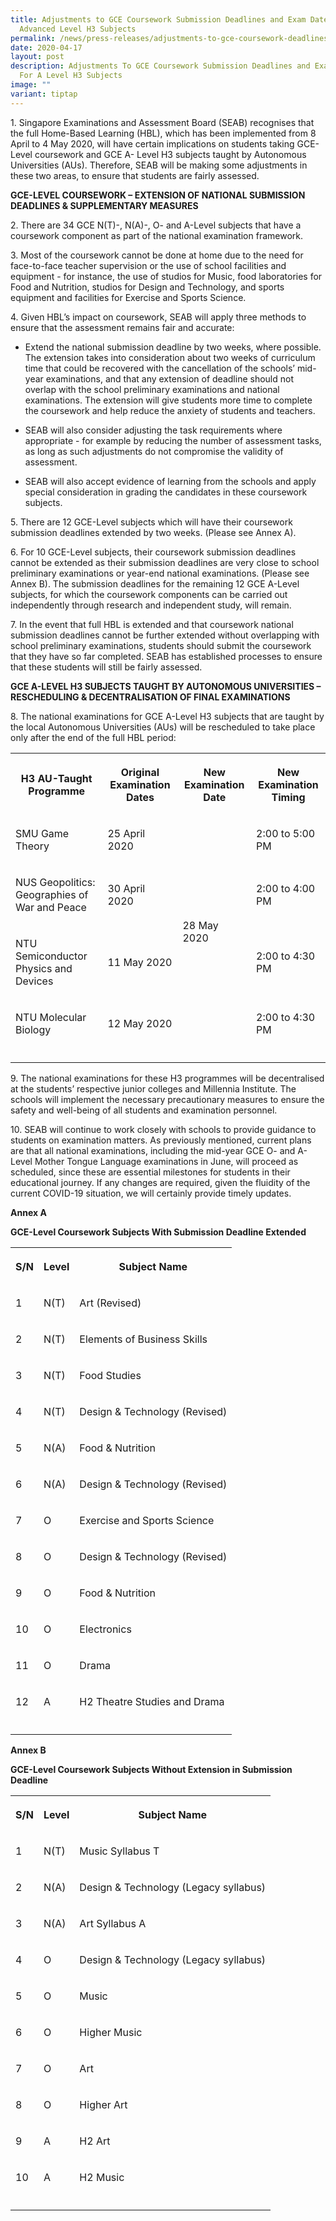```yaml
---
title: Adjustments to GCE Coursework Submission Deadlines and Exam Dates For
  Advanced Level H3 Subjects
permalink: /news/press-releases/adjustments-to-gce-coursework-deadlines-for-a-level-h3-subjects/
date: 2020-04-17
layout: post
description: Adjustments To GCE Coursework Submission Deadlines and Exam Dates
  For A Level H3 Subjects
image: ""
variant: tiptap
---
```

<p>1. Singapore Examinations and Assessment Board (SEAB) recognises that
the full Home-Based Learning (HBL), which has been implemented from 8 April
to 4 May 2020, will have certain implications on students taking GCE-Level
coursework and GCE A- Level H3 subjects taught by Autonomous Universities
(AUs). Therefore, SEAB will be making some adjustments in these two areas,
to ensure that students are fairly assessed.</p>
<p><strong>GCE-LEVEL COURSEWORK – EXTENSION OF NATIONAL SUBMISSION DEADLINES &amp; SUPPLEMENTARY MEASURES</strong>
</p>
<p>2. There are 34 GCE N(T)-, N(A)-, O- and A-Level subjects that have a
coursework component as part of the national examination framework.</p>
<p>3. Most of the coursework cannot be done at home due to the need for face-to-face
teacher supervision or the use of school facilities and equipment - for
instance, the use of studios for Music, food laboratories for Food and
Nutrition, studios for Design and Technology, and sports equipment and
facilities for Exercise and Sports Science.</p>
<p>4. Given HBL’s impact on coursework, SEAB will apply three methods to
ensure that the assessment remains fair and accurate:</p>
<ul data-tight="true" class="tight">
<li>
<p>Extend the national submission deadline by two weeks, where possible.
The extension takes into consideration about two weeks of curriculum time
that could be recovered with the cancellation of the schools’ mid-year
examinations, and that any extension of deadline should not overlap with
the school preliminary examinations and national examinations. The extension
will give students more time to complete the coursework and help reduce
the anxiety of students and teachers.</p>
</li>
<li>
<p>SEAB will also consider adjusting the task requirements where appropriate
- for example by reducing the number of assessment tasks, as long as such
adjustments do not compromise the validity of assessment.</p>
</li>
<li>
<p>SEAB will also accept evidence of learning from the schools and apply
special consideration in grading the candidates in these coursework subjects.</p>
</li>
</ul>
<p>5. There are 12 GCE-Level subjects which will have their coursework submission
deadlines extended by two weeks. (Please see Annex A).</p>
<p>6. For 10 GCE-Level subjects, their coursework submission deadlines cannot
be extended as their submission deadlines are very close to school preliminary
examinations or year-end national examinations. (Please see Annex B). The
submission deadlines for the remaining 12 GCE A-Level subjects, for which
the coursework components can be carried out independently through research
and independent study, will remain.</p>
<p>7. In the event that full HBL is extended and that coursework national
submission deadlines cannot be further extended without overlapping with
school preliminary examinations, students should submit the coursework
that they have so far completed. SEAB has established processes to ensure
that these students will still be fairly assessed.</p>
<p><strong>GCE A-LEVEL H3 SUBJECTS TAUGHT BY AUTONOMOUS UNIVERSITIES – RESCHEDULING &amp; DECENTRALISATION OF FINAL EXAMINATIONS</strong>
</p>
<p>8. The national examinations for GCE A-Level H3 subjects that are taught
by the local Autonomous Universities (AUs) will be rescheduled to take
place only after the end of the full HBL period:</p>
<table style="minWidth: 100px">
<colgroup>
<col>
<col>
<col>
<col>
</colgroup>
<tbody>
<tr>
<th rowspan="1" colspan="1">
<p>H3 AU-Taught Programme</p>
</th>
<th rowspan="1" colspan="1">
<p>Original Examination Dates</p>
</th>
<th rowspan="1" colspan="1">
<p>New Examination Date</p>
</th>
<th rowspan="1" colspan="1">
<p>New Examination Timing</p>
</th>
</tr>
<tr>
<td rowspan="1" colspan="1">
<p>SMU Game Theory</p>
</td>
<td rowspan="1" colspan="1">
<p>25 April 2020</p>
</td>
<td rowspan="4" colspan="1">
<p>28 May 2020</p>
</td>
<td rowspan="1" colspan="1">
<p>2:00 to 5:00 PM</p>
</td>
</tr>
<tr>
<td rowspan="1" colspan="1">
<p>NUS Geopolitics: Geographies of War and Peace</p>
</td>
<td rowspan="1" colspan="1">
<p>30 April 2020</p>
</td>
<td rowspan="1" colspan="1">
<p>2:00 to 4:00 PM</p>
</td>
</tr>
<tr>
<td rowspan="1" colspan="1">
<p>NTU Semiconductor Physics and Devices</p>
</td>
<td rowspan="1" colspan="1">
<p>11 May 2020</p>
</td>
<td rowspan="1" colspan="1">
<p>2:00 to 4:30 PM</p>
</td>
</tr>
<tr>
<td rowspan="1" colspan="1">
<p>NTU Molecular Biology</p>
</td>
<td rowspan="1" colspan="1">
<p>12 May 2020</p>
</td>
<td rowspan="1" colspan="1">
<p>2:00 to 4:30 PM</p>
</td>
</tr>
<tr>
<td rowspan="1" colspan="1">
<p></p>
</td>
<td rowspan="1" colspan="1">
<p></p>
</td>
<td rowspan="1" colspan="1">
<p></p>
</td>
<td rowspan="1" colspan="1">
<p></p>
</td>
</tr>
</tbody>
</table>
<p>9. The national examinations for these H3 programmes will be decentralised
at the students’ respective junior colleges and Millennia Institute. The
schools will implement the necessary precautionary measures to ensure the
safety and well-being of all students and examination personnel.</p>
<p>10. SEAB will continue to work closely with schools to provide guidance
to students on examination matters. As previously mentioned, current plans
are that all national examinations, including the mid-year GCE O- and A-Level
Mother Tongue Language examinations in June, will proceed as scheduled,
since these are essential milestones for students in their educational
journey. If any changes are required, given the fluidity of the current
COVID-19 situation, we will certainly provide timely updates.</p>
<p><strong>Annex A</strong>
</p>
<p><strong>GCE-Level Coursework Subjects With Submission Deadline Extended</strong>
</p>
<table style="minWidth: 75px">
<colgroup>
<col>
<col>
<col>
</colgroup>
<tbody>
<tr>
<th rowspan="1" colspan="1">
<p>S/N</p>
</th>
<th rowspan="1" colspan="1">
<p>Level</p>
</th>
<th rowspan="1" colspan="1">
<p>Subject Name</p>
</th>
</tr>
<tr>
<td rowspan="1" colspan="1">
<p>1</p>
</td>
<td rowspan="1" colspan="1">
<p>N(T)</p>
</td>
<td rowspan="1" colspan="1">
<p>Art (Revised)</p>
</td>
</tr>
<tr>
<td rowspan="1" colspan="1">
<p>2</p>
</td>
<td rowspan="1" colspan="1">
<p>N(T)</p>
</td>
<td rowspan="1" colspan="1">
<p>Elements of Business Skills</p>
</td>
</tr>
<tr>
<td rowspan="1" colspan="1">
<p>3</p>
</td>
<td rowspan="1" colspan="1">
<p>N(T)</p>
</td>
<td rowspan="1" colspan="1">
<p>Food Studies</p>
</td>
</tr>
<tr>
<td rowspan="1" colspan="1">
<p>4</p>
</td>
<td rowspan="1" colspan="1">
<p>N(T)</p>
</td>
<td rowspan="1" colspan="1">
<p>Design &amp; Technology (Revised)</p>
</td>
</tr>
<tr>
<td rowspan="1" colspan="1">
<p>5</p>
</td>
<td rowspan="1" colspan="1">
<p>N(A)</p>
</td>
<td rowspan="1" colspan="1">
<p>Food &amp; Nutrition</p>
</td>
</tr>
<tr>
<td rowspan="1" colspan="1">
<p>6</p>
</td>
<td rowspan="1" colspan="1">
<p>N(A)</p>
</td>
<td rowspan="1" colspan="1">
<p>Design &amp; Technology (Revised)</p>
</td>
</tr>
<tr>
<td rowspan="1" colspan="1">
<p>7</p>
</td>
<td rowspan="1" colspan="1">
<p>O</p>
</td>
<td rowspan="1" colspan="1">
<p>Exercise and Sports Science</p>
</td>
</tr>
<tr>
<td rowspan="1" colspan="1">
<p>8</p>
</td>
<td rowspan="1" colspan="1">
<p>O</p>
</td>
<td rowspan="1" colspan="1">
<p>Design &amp; Technology (Revised)</p>
</td>
</tr>
<tr>
<td rowspan="1" colspan="1">
<p>9</p>
</td>
<td rowspan="1" colspan="1">
<p>O</p>
</td>
<td rowspan="1" colspan="1">
<p>Food &amp; Nutrition</p>
</td>
</tr>
<tr>
<td rowspan="1" colspan="1">
<p>10</p>
</td>
<td rowspan="1" colspan="1">
<p>O</p>
</td>
<td rowspan="1" colspan="1">
<p>Electronics</p>
</td>
</tr>
<tr>
<td rowspan="1" colspan="1">
<p>11</p>
</td>
<td rowspan="1" colspan="1">
<p>O</p>
</td>
<td rowspan="1" colspan="1">
<p>Drama</p>
</td>
</tr>
<tr>
<td rowspan="1" colspan="1">
<p>12</p>
</td>
<td rowspan="1" colspan="1">
<p>A</p>
</td>
<td rowspan="1" colspan="1">
<p>H2 Theatre Studies and Drama</p>
</td>
</tr>
<tr>
<td rowspan="1" colspan="1">
<p></p>
</td>
<td rowspan="1" colspan="1">
<p></p>
</td>
<td rowspan="1" colspan="1">
<p></p>
</td>
</tr>
</tbody>
</table>
<p><strong>Annex B</strong>
</p>
<p><strong>GCE-Level Coursework Subjects Without Extension in Submission Deadline</strong>
</p>
<table style="minWidth: 75px">
<colgroup>
<col>
<col>
<col>
</colgroup>
<tbody>
<tr>
<th rowspan="1" colspan="1">
<p>S/N</p>
</th>
<th rowspan="1" colspan="1">
<p>Level</p>
</th>
<th rowspan="1" colspan="1">
<p>Subject Name</p>
</th>
</tr>
<tr>
<td rowspan="1" colspan="1">
<p>1</p>
</td>
<td rowspan="1" colspan="1">
<p>N(T)</p>
</td>
<td rowspan="1" colspan="1">
<p>Music Syllabus T</p>
</td>
</tr>
<tr>
<td rowspan="1" colspan="1">
<p>2</p>
</td>
<td rowspan="1" colspan="1">
<p>N(A)</p>
</td>
<td rowspan="1" colspan="1">
<p>Design &amp; Technology (Legacy syllabus)</p>
</td>
</tr>
<tr>
<td rowspan="1" colspan="1">
<p>3</p>
</td>
<td rowspan="1" colspan="1">
<p>N(A)</p>
</td>
<td rowspan="1" colspan="1">
<p>Art Syllabus A</p>
</td>
</tr>
<tr>
<td rowspan="1" colspan="1">
<p>4</p>
</td>
<td rowspan="1" colspan="1">
<p>O</p>
</td>
<td rowspan="1" colspan="1">
<p>Design &amp; Technology (Legacy syllabus)</p>
</td>
</tr>
<tr>
<td rowspan="1" colspan="1">
<p>5</p>
</td>
<td rowspan="1" colspan="1">
<p>O</p>
</td>
<td rowspan="1" colspan="1">
<p>Music</p>
</td>
</tr>
<tr>
<td rowspan="1" colspan="1">
<p>6</p>
</td>
<td rowspan="1" colspan="1">
<p>O</p>
</td>
<td rowspan="1" colspan="1">
<p>Higher Music</p>
</td>
</tr>
<tr>
<td rowspan="1" colspan="1">
<p>7</p>
</td>
<td rowspan="1" colspan="1">
<p>O</p>
</td>
<td rowspan="1" colspan="1">
<p>Art</p>
</td>
</tr>
<tr>
<td rowspan="1" colspan="1">
<p>8</p>
</td>
<td rowspan="1" colspan="1">
<p>O</p>
</td>
<td rowspan="1" colspan="1">
<p>Higher Art</p>
</td>
</tr>
<tr>
<td rowspan="1" colspan="1">
<p>9</p>
</td>
<td rowspan="1" colspan="1">
<p>A</p>
</td>
<td rowspan="1" colspan="1">
<p>H2 Art</p>
</td>
</tr>
<tr>
<td rowspan="1" colspan="1">
<p>10</p>
</td>
<td rowspan="1" colspan="1">
<p>A</p>
</td>
<td rowspan="1" colspan="1">
<p>H2 Music</p>
</td>
</tr>
<tr>
<td rowspan="1" colspan="1">
<p></p>
</td>
<td rowspan="1" colspan="1">
<p></p>
</td>
<td rowspan="1" colspan="1">
<p></p>
</td>
</tr>
</tbody>
</table>
<p></p>